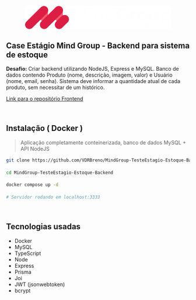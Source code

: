 <div>
  <div align="center">
    <img src="./repository-assets/MindGroup-Logo-Light.png" width="400" />
  </div>

  <h2>Case Estágio Mind Group - Backend para sistema de estoque</h2>
</div>

**Desafio:** Criar backend utilizando NodeJS, Express e MySQL. Banco de dados contendo Produto (nome, descrição, imagem, valor) e Usuário (nome, email, senha). Sistema deve informar a quantidade atual de cada produto, sem necessitar de um histórico.

[Link para o repositório Frontend](https://github.com/VDRBreno/MindGroup-TesteEstagio-Estoque-Frontend)

<br/>

## Instalação ( Docker )

> Aplicação completamente conteinerizada, banco de dados MySQL + API NodeJS

```bash
git clone https://github.com/VDRBreno/MindGroup-TesteEstagio-Estoque-Backend.git

cd MindGroup-TesteEstagio-Estoque-Backend

docker compose up -d

# Servidor rodando em localhost:3333
```

<br/>

## Tecnologias usadas

- Docker
- MySQL
- TypeScript
- Node
- Express
- Prisma
- Joi
- JWT (jsonwebtoken)
- bcrypt